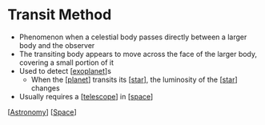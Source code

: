# Transit Method

- Phenomenon when a celestial body passes directly between a larger body and the observer
- The transiting body appears to move across the face of the larger body, covering a small portion of it
- Used to detect [[exoplanet]]s
  - When the [[planet]] transits its [[star]], the luminosity of the [[star]] changes
- Usually requires a [[telescope]] in [[space]]

[[Astronomy]] [[Space]]

[//begin]: # "Autogenerated link references for markdown compatibility"
[exoplanet]: exoplanet "Exoplanet"
[planet]: planet "Planet"
[star]: star "Star"
[telescope]: telescope "Telescope"
[Space]: space "Space"
[Astronomy]: astronomy "Astronomy"
[//end]: # "Autogenerated link references"